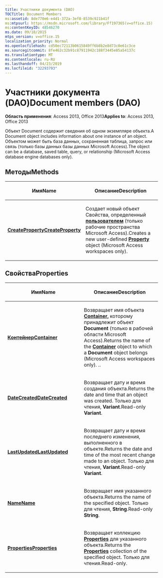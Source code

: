 ```yaml
---
title: Участники документа (DAO)
TOCTitle: Document Members
ms:assetid: 8de770e6-e4d1-372a-3ef8-8539c921b41f
ms:mtpsurl: https://msdn.microsoft.com/library/Ff197365(v=office.15)
ms:contentKeyID: 48546270
ms.date: 09/18/2015
mtps_version: v=office.15
localization_priority: Normal
ms.openlocfilehash: cd50ec72113b0615849ff6b8b2e8d73c0e61c3ce
ms.sourcegitcommit: 8fe462c32b91c87911942c188f3445e85a54137c
ms.translationtype: MT
ms.contentlocale: ru-RU
ms.lasthandoff: 04/23/2019
ms.locfileid: "32293793"
---
```

# <a name="document-members-dao"></a><span data-ttu-id="c115e-102">Участники документа (DAO)</span><span class="sxs-lookup"><span data-stu-id="c115e-102">Document members (DAO)</span></span>


<span data-ttu-id="c115e-103">**Область применения**: Access 2013, Office 2013</span><span class="sxs-lookup"><span data-stu-id="c115e-103">**Applies to**: Access 2013, Office 2013</span></span>

<span data-ttu-id="c115e-104">Объект Document содержит сведения об одном экземпляре объекта.</span><span class="sxs-lookup"><span data-stu-id="c115e-104">A Document object includes information about one instance of an object.</span></span> <span data-ttu-id="c115e-105">Объектом может быть база данных, сохраненная таблица, запрос или связь (только базы данных базы данных Microsoft Access).</span><span class="sxs-lookup"><span data-stu-id="c115e-105">The object can be a database, saved table, query, or relationship (Microsoft Access database engine databases only).</span></span>

## <a name="methods"></a><span data-ttu-id="c115e-106">Методы</span><span class="sxs-lookup"><span data-stu-id="c115e-106">Methods</span></span>

<table>
<colgroup>
<col style="width: 50%" />
<col style="width: 50%" />
</colgroup>
<thead>
<tr class="header">
<th><p><span data-ttu-id="c115e-107">Имя</span><span class="sxs-lookup"><span data-stu-id="c115e-107">Name</span></span></p></th>
<th><p><span data-ttu-id="c115e-108">Описание</span><span class="sxs-lookup"><span data-stu-id="c115e-108">Description</span></span></p></th>
</tr>
</thead>
<tbody>
<tr class="odd">
<td><p><span data-ttu-id="c115e-109"><strong><a href="document-createproperty-method-dao.md">CreateProperty</a></strong></span><span class="sxs-lookup"><span data-stu-id="c115e-109"><strong><a href="document-createproperty-method-dao.md">CreateProperty</a></strong></span></span></p></td>
<td><p><span data-ttu-id="c115e-110">Создает новый объект Свойства, определенный <strong><a href="property-object-dao.md">пользователем</a></strong> (только рабочие пространства Microsoft Access).</span><span class="sxs-lookup"><span data-stu-id="c115e-110">Creates a new user-defined <strong><a href="property-object-dao.md">Property</a></strong> object (Microsoft Access workspaces only).</span></span></p></td>
</tr>
</tbody>
</table>


## <a name="properties"></a><span data-ttu-id="c115e-111">Свойства</span><span class="sxs-lookup"><span data-stu-id="c115e-111">Properties</span></span>

<table>
<colgroup>
<col style="width: 50%" />
<col style="width: 50%" />
</colgroup>
<thead>
<tr class="header">
<th><p><span data-ttu-id="c115e-112">Имя</span><span class="sxs-lookup"><span data-stu-id="c115e-112">Name</span></span></p></th>
<th><p><span data-ttu-id="c115e-113">Описание</span><span class="sxs-lookup"><span data-stu-id="c115e-113">Description</span></span></p></th>
</tr>
</thead>
<tbody>
<tr class="odd">
<td><p><span data-ttu-id="c115e-114"><strong><a href="document-container-property-dao.md">Контейнер</a></strong></span><span class="sxs-lookup"><span data-stu-id="c115e-114"><strong><a href="document-container-property-dao.md">Container</a></strong></span></span></p></td>
<td><p><span data-ttu-id="c115e-115">Возвращает имя объекта <strong><a href="container-object-dao.md">Container,</a></strong> которому принадлежит объект <strong>Document</strong> (только в рабочей области Microsoft Access).</span><span class="sxs-lookup"><span data-stu-id="c115e-115">Returns the name of the <strong><a href="container-object-dao.md">Container</a></strong> object to which a <strong>Document</strong> object belongs (Microsoft Access workspaces only).</span></span> <span data-ttu-id="c115e-116">.</span><span class="sxs-lookup"><span data-stu-id="c115e-116">.</span></span></p></td>
</tr>
<tr class="even">
<td><p><span data-ttu-id="c115e-117"><strong><a href="document-datecreated-property-dao.md">DateCreated</a></strong></span><span class="sxs-lookup"><span data-stu-id="c115e-117"><strong><a href="document-datecreated-property-dao.md">DateCreated</a></strong></span></span></p></td>
<td><p><span data-ttu-id="c115e-118">Возвращает дату и время создания объекта.</span><span class="sxs-lookup"><span data-stu-id="c115e-118">Returns the date and time that an object was created.</span></span> <span data-ttu-id="c115e-119">Только для чтения, <strong>Variant</strong>.</span><span class="sxs-lookup"><span data-stu-id="c115e-119">Read-only <strong>Variant</strong>.</span></span></p></td>
</tr>
<tr class="odd">
<td><p><span data-ttu-id="c115e-120"><strong><a href="document-lastupdated-property-dao.md">LastUpdated</a></strong></span><span class="sxs-lookup"><span data-stu-id="c115e-120"><strong><a href="document-lastupdated-property-dao.md">LastUpdated</a></strong></span></span></p></td>
<td><p><span data-ttu-id="c115e-121">Возвращает дату и время последнего изменения, выполненного в объекте.</span><span class="sxs-lookup"><span data-stu-id="c115e-121">Returns the date and time of the most recent change made to an object.</span></span> <span data-ttu-id="c115e-122">Только для чтения, <strong>Variant</strong>.</span><span class="sxs-lookup"><span data-stu-id="c115e-122">Read-only <strong>Variant</strong>.</span></span></p></td>
</tr>
<tr class="even">
<td><p><span data-ttu-id="c115e-123"><strong><a href="document-name-property-dao.md">Name</a></strong></span><span class="sxs-lookup"><span data-stu-id="c115e-123"><strong><a href="document-name-property-dao.md">Name</a></strong></span></span></p></td>
<td><p><span data-ttu-id="c115e-124">Возвращает имя указанного объекта.</span><span class="sxs-lookup"><span data-stu-id="c115e-124">Returns the name of the specified object.</span></span> <span data-ttu-id="c115e-125">Только для чтения, <strong>String</strong>.</span><span class="sxs-lookup"><span data-stu-id="c115e-125">Read-only <strong>String</strong>.</span></span></p></td>
</tr>
<tr class="odd">
<td><p><span data-ttu-id="c115e-126"><strong><a href="document-properties-property-dao.md">Properties</a></strong></span><span class="sxs-lookup"><span data-stu-id="c115e-126"><strong><a href="document-properties-property-dao.md">Properties</a></strong></span></span></p></td>
<td><p><span data-ttu-id="c115e-127">Возвращает коллекцию <strong><a href="properties-collection-dao.md">Properties</a></strong> для указанного объекта.</span><span class="sxs-lookup"><span data-stu-id="c115e-127">Returns the <strong><a href="properties-collection-dao.md">Properties</a></strong> collection of the specified object.</span></span> <span data-ttu-id="c115e-128">Только для чтения.</span><span class="sxs-lookup"><span data-stu-id="c115e-128">Read-only.</span></span></p></td>
</tr>
</tbody>
</table>

